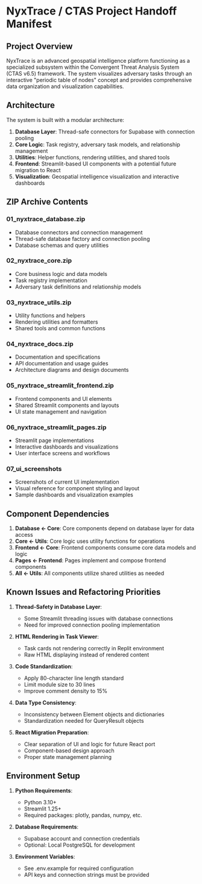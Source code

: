 # NyxTrace / CTAS Project Handoff Manifest

## Project Overview

NyxTrace is an advanced geospatial intelligence platform functioning as a specialized subsystem within the Convergent Threat Analysis System (CTAS v6.5) framework. The system visualizes adversary tasks through an interactive "periodic table of nodes" concept and provides comprehensive data organization and visualization capabilities.

## Architecture

The system is built with a modular architecture:

1. **Database Layer**: Thread-safe connectors for Supabase with connection pooling
2. **Core Logic**: Task registry, adversary task models, and relationship management
3. **Utilities**: Helper functions, rendering utilities, and shared tools
4. **Frontend**: Streamlit-based UI components with a potential future migration to React
5. **Visualization**: Geospatial intelligence visualization and interactive dashboards

## ZIP Archive Contents

### 01_nyxtrace_database.zip
- Database connectors and connection management
- Thread-safe database factory and connection pooling
- Database schemas and query utilities

### 02_nyxtrace_core.zip
- Core business logic and data models
- Task registry implementation
- Adversary task definitions and relationship models

### 03_nyxtrace_utils.zip
- Utility functions and helpers
- Rendering utilities and formatters
- Shared tools and common functions

### 04_nyxtrace_docs.zip
- Documentation and specifications
- API documentation and usage guides
- Architecture diagrams and design documents

### 05_nyxtrace_streamlit_frontend.zip
- Frontend components and UI elements
- Shared Streamlit components and layouts
- UI state management and navigation

### 06_nyxtrace_streamlit_pages.zip
- Streamlit page implementations
- Interactive dashboards and visualizations
- User interface screens and workflows

### 07_ui_screenshots
- Screenshots of current UI implementation
- Visual reference for component styling and layout
- Sample dashboards and visualization examples

## Component Dependencies

1. **Database ← Core**: Core components depend on database layer for data access
2. **Core ← Utils**: Core logic uses utility functions for operations
3. **Frontend ← Core**: Frontend components consume core data models and logic
4. **Pages ← Frontend**: Pages implement and compose frontend components
5. **All ← Utils**: All components utilize shared utilities as needed

## Known Issues and Refactoring Priorities

1. **Thread-Safety in Database Layer**:
   - Some Streamlit threading issues with database connections
   - Need for improved connection pooling implementation

2. **HTML Rendering in Task Viewer**:
   - Task cards not rendering correctly in Replit environment
   - Raw HTML displaying instead of rendered content

3. **Code Standardization**:
   - Apply 80-character line length standard
   - Limit module size to 30 lines
   - Improve comment density to 15%

4. **Data Type Consistency**:
   - Inconsistency between Element objects and dictionaries
   - Standardization needed for QueryResult objects

5. **React Migration Preparation**:
   - Clear separation of UI and logic for future React port
   - Component-based design approach
   - Proper state management planning

## Environment Setup

1. **Python Requirements**:
   - Python 3.10+
   - Streamlit 1.25+
   - Required packages: plotly, pandas, numpy, etc.

2. **Database Requirements**:
   - Supabase account and connection credentials
   - Optional: Local PostgreSQL for development

3. **Environment Variables**:
   - See .env.example for required configuration
   - API keys and connection strings must be provided